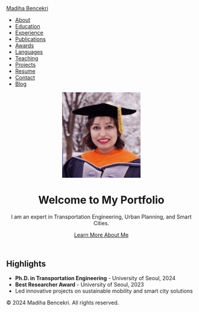 <!DOCTYPE html>
<html lang="en">
<head>
  <meta charset="UTF-8">
  <meta name="viewport" content="width=device-width, initial-scale=1.0">
  <title>Madiha Bencekri Portfolio</title>
  <link rel="stylesheet" href="assets/css/styles.css">
</head>
<body>
  <!-- Navbar -->
  <nav class="navbar">
    <div class="navbar-container">
      <a href="index.html" class="navbar-logo">Madiha Bencekri</a>
      <ul class="navbar-links">
        <li><a href="about.html">About</a></li>
        <li><a href="education.html">Education</a></li>
        <li><a href="experience.html">Experience</a></li>
        <li><a href="publications.html">Publications</a></li>
        <li><a href="awards.html">Awards</a></li>
        <li><a href="languages.html">Languages</a></li>
        <li><a href="teaching.html">Teaching</a></li>
        <li><a href="projects.html">Projects</a></li>
        <li><a href="resume.html">Resume</a></li>
        <li><a href="contact.html">Contact</a></li>
        <li><a href="blog.html">Blog</a></li>
      </ul>
    </div>
  </nav>

  <!-- Hero Section -->
  <header class="hero">
    <div class="hero-container">
      <img src="assets/images/profile.jpg" alt="Madiha Bencekri" class="profile-picture">
      <h1>Welcome to My Portfolio</h1>
      <p>I am an expert in Transportation Engineering, Urban Planning, and Smart Cities.</p>
      <a href="about.html" class="btn">Learn More About Me</a>
    </div>
  </header>

  <!-- Highlights Section -->
  <section class="highlights">
    <div class="container">
      <h2>Highlights</h2>
      <ul>
        <li><strong>Ph.D. in Transportation Engineering</strong> - University of Seoul, 2024</li>
        <li><strong>Best Researcher Award</strong> - University of Seoul, 2023</li>
        <li>Led innovative projects on sustainable mobility and smart city solutions</li>
      </ul>
    </div>
  </section>

  <!-- Footer -->
  <footer class="footer">
    <p>&copy; 2024 Madiha Bencekri. All rights reserved.</p>
  </footer>
</body>
</html>
